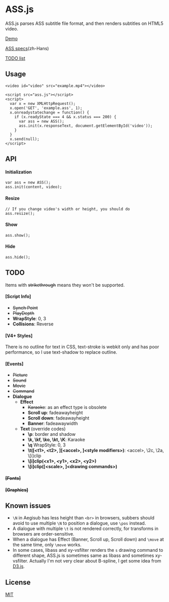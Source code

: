 ASS.js
======

ASS.js parses ASS subtitle file format, and then renders subtitles on HTML5 video.

[Demo](http://ass.woozy.im/)

[ASS specs](https://github.com/weizhenye/ASS/blob/master/ass-specs.md)(zh-Hans)

[TODO list](https://github.com/weizhenye/ASS#todo)

## Usage
	<video id="video" src="example.mp4"></video>

	<script src="ass.js"></script>
	<script>
	  var x = new XMLHttpRequest();
	  x.open('GET', 'example.ass', 1);
	  x.onreadystatechange = function() {
	    if (x.readyState === 4 && x.status === 200) {
	      var ass = new ASS();
	      ass.init(x.responseText, document.getElementById('video'));
	    }
	  }
	  x.send(null);
	</script>


## API

#### Initialization
	var ass = new ASS();
	ass.init(content, video);
#### Resize
	// If you change video's width or height, you should do
	ass.resize();
#### Show
	ass.show();
#### Hide
	ass.hide();


## TODO

Items with <del>strikethrough</del> means they won't be supported.

#### [Script Info]

* <del>Synch Point</del>
* <del>PlayDepth</del>
* __WrapStyle__: 0, 3
* __Collisions__: Reverse


#### [V4+ Styles]

There is no outline for text in CSS, text-stroke is webkit only and has poor performance, so I use text-shadow to replace outline.

#### [Events]

* <del>Picture</del>
* <del>Sound</del>
* <del>Movie</del>
* <del>Command</del>
* __Dialogue__
	+ __Effect__
		- <del>Karaoke</del>: as an effect type is obsolete
		- __Scroll up__: fadeawayheight
		- __Scroll down__: fadeawayheight
		- __Banner__: fadeawaywidth
	+ __Text__ (override codes)
		- __\p__: border and shadow
		- __\k, \kf, \ko, \kt, \K__: Karaoke
		- __\q__ WrapStyle: 0, 3
		- __\t([&lt;t1&gt;, &lt;t2&gt;, ][&lt;accel&gt;, ]&lt;style modifiers&gt;)__: &lt;accel&gt;, \2c, \2a, \\[i]clip
		- __\\[i]clip(&lt;x1&gt;, &lt;y1&gt;, &lt;x2&gt;, &lt;y2&gt;)__
		- __\\[i]clip([&lt;scale&gt;, ]&lt;drawing commands&gt;)__

#### <del>[Fonts]</del>
#### <del>[Graphics]</del>

## Known issues

* `\N` in Aegisub has less height than `<br>` in browsers, subbers should avoid to use multiple `\N` to position a dialogue, use `\pos` instead.
* A dialogue with multiple `\t` is not rendered correctly, for transforms in browsers are order-sensitive.
* When a dialogue has Effect (Banner, Scroll up, Scroll down) and `\move` at the same time, only `\move` works.
* In some cases, libass and xy-vsfilter renders the `s` drawing command to different shape, ASS.js is sometimes same as libass and sometimes xy-vsfilter. Actually I'm not very clear about B-spline, I get some idea from [D3.js](https://github.com/mbostock/d3/blob/master/src/svg/line.js).

## License

[MIT](https://github.com/weizhenye/ASS/blob/master/LICENSE)
